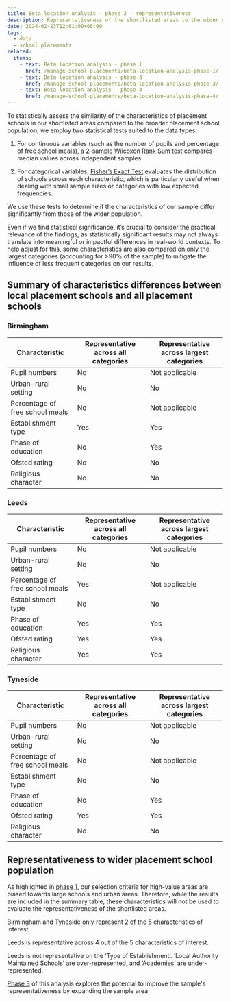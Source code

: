 ```yaml
---
title: Beta location analysis - phase 2 - representativeness
description: Representativeness of the shortlisted areas to the wider placement school population
date: 2024-02-23T12:01:00+00:00
tags:
  - data
  - school placements
related:
  items:
    - text: Beta location analysis - phase 1
      href: /manage-school-placements/beta-location-analysis-phase-1/
    - text: Beta location analysis - phase 3
      href: /manage-school-placements/beta-location-analysis-phase-3/
    - text: Beta location analysis - phase 4
      href: /manage-school-placements/beta-location-analysis-phase-4/
---
```


To statistically assess the similarity of the characteristics of placement schools in our shortlisted areas compared to the broader placement school population, we employ two statistical tests suited to the data types:

1. For continuous variables (such as the number of pupils and percentage of free school meals), a 2-sample [Wilcoxon Rank Sum](https://en.wikipedia.org/wiki/Mann%E2%80%93Whitney_U_test) test compares median values across independent samples.

2. For categorical variables, [Fisher’s Exact Test](https://en.wikipedia.org/wiki/Fisher%27s_exact_test) evaluates the distribution of schools across each characteristic, which is particularly useful when dealing with small sample sizes or categories with low expected frequencies.

We use these tests to determine if the characteristics of our sample differ significantly from those of the wider population.

Even if we find statistical significance, it’s crucial to consider the practical relevance of the findings, as statistically significant results may not always translate into meaningful or impactful differences in real-world contexts. To help adjust for this, some characteristics are also compared on only the largest categories (accounting for >90% of the sample) to mitigate the influence of less frequent categories on our results.

## Summary of characteristics differences between local placement schools and all placement schools

### Birmingham

| Characteristic | Representative across all categories | Representative across largest categories |
| --- | --- | --- |
| Pupil numbers | No | Not applicable |
| Urban-rural setting | No | No |
| Percentage of free school meals | No | Not applicable |
| Establishment type | Yes | Yes |
| Phase of education | No | Yes |
| Ofsted rating | No | No |
| Religious character | No | No |

### Leeds

| Characteristic | Representative across all categories | Representative across largest categories |
| --- | --- | --- |
| Pupil numbers | No | Not applicable |
| Urban-rural setting | No | No |
| Percentage of free school meals | Yes | Not applicable |
| Establishment type | No | No |
| Phase of education | Yes | Yes |
| Ofsted rating | Yes | Yes |
| Religious character | Yes | Yes |

### Tyneside

| Characteristic | Representative across all categories | Representative across largest categories |
| --- | --- | --- |
| Pupil numbers | No | Not applicable |
| Urban-rural setting | No | No |
| Percentage of free school meals | No | Not applicable |
| Establishment type | No | No |
| Phase of education | No | Yes |
| Ofsted rating | Yes | Yes |
| Religious character | No | No |

## Representativeness to wider placement school population

As highlighted in [phase 1](/manage-school-placements/beta-location-analysis-phase-1/), our selection criteria for high-value areas are biased towards large schools and urban areas. Therefore, while the results are included in the summary table, these characteristics will not be used to evaluate the representativeness of the shortlisted areas.

Birmingham and Tyneside only represent 2 of the 5 characteristics of interest.

Leeds is representative across 4 out of the 5 characteristics of interest.

Leeds is not representative on the ‘Type of Establishment’. ‘Local Authority Maintained Schools’ are over-represented, and ‘Academies’ are under-represented.

[Phase 3](/manage-school-placements/beta-location-analysis-phase-3/) of this analysis explores the potential to improve the sample's representativeness by expanding the sample area.
